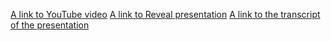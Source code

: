 [A link to YouTube video](http://github.com)
[A link to Reveal presentation](http://github.com)
[A link to the transcript of the presentation](https://docs.google.com/document/d/1dXz1PPwFfINma0-quVQbn4OJ34TE0lEfE4Z3Hi6FgdM/edit?usp=sharing)